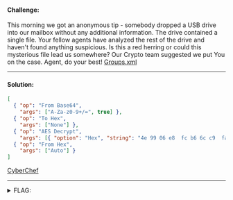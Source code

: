 #### Challenge:

This morning we got an anonymous tip - somebody dropped a USB drive into our mailbox without any additional information. The drive contained a single file. Your fellow agents have analyzed the rest of the drive and haven't found anything suspicious. Is this a red herring or could this mysterious file lead us somewhere? Our Crypto team suggested we put You on the case. Agent, do your best! [Groups.xml](./Groups.xml)

---

#### Solution:

```json
[
  { "op": "From Base64",
    "args": ["A-Za-z0-9+/=", true] },
  { "op": "To Hex",
    "args": ["None"] },
  { "op": "AES Decrypt",
    "args": [{ "option": "Hex", "string": "4e 99 06 e8  fc b6 6c c9  fa f4 93 10  62 0f fe e8 f4 96 e8 06  cc 05 79 90  20 9b 09 a4  33 b6 6c 1b" }, { "option": "Hex", "string": "" }, "CBC", "Hex", "Hex", { "option": "Hex", "string": "" }] },
  { "op": "From Hex",
    "args": ["Auto"] }
]
```

[CyberChef](https://gchq.github.io/CyberChef/)

---

<details><summary>FLAG:</summary>

```
CT18-jSDi-KuMI-JNue-um3q
```

</details>
